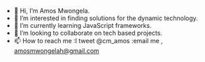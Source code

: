 - 👋 Hi, I’m Amos Mwongela.
- 👀 I’m interested in finding solutions for the dynamic technology.
- 🌱 I’m currently learning JavaScript frameworks.
- 💞️ I’m looking to collaborate on tech based projects.
- 📫 How to reach me :I tweet @cm_amos
                     :email me , amosmwongelah@gmail.com


